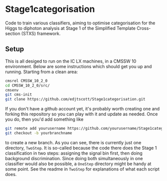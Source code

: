 # Stage1categorisation
Code to train various classifiers, aiming to optimise categorisation for the Higgs to diphoton analysis at Stage 1 of the Simplified Template Cross-section (STXS) framework.

## Setup
This is all desiged to run on the IC LX machines, in a CMSSW 10 environment.
Below are some instructions which should get you up and running.
Starting from a clean area:

```bash
cmsrel CMSSW_10_2_0
cd CMSSW_10_2_0/src/
cmsenv
git cms-init
git clone https://github.com/edjtscott/Stage1categorisation.git
```

If you don't have a github account yet, it's probably worth creating one and forking this repository so you can play with it and update as needed.
Once you do, then you'd add something like

```bash
git remote add yourusername https://github.com/yourusername/Stage1categorisation.git
git checkout -b yourbranchname
```

to create a new branch.
As you can see, there is currently just one directory, `TwoStep`.
It is so-called because the code there does the Stage 1 classification in two steps: assigning the signal bin first, then doing background discrimination.
Since doing both simultaneously in one classifier would also be possible, a `OneStep` directory might be handy at some point.
See the readme in `TwoStep` for explanations of what each script does.
